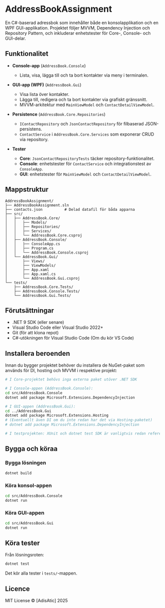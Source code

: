 # AddressBookAssignment

En C#-baserad adressbok som innehåller både en konsolapplikation och en WPF GUI-applikation. Projektet följer MVVM, Dependency Injection och Repository Pattern, och inkluderar enhetstester för Core-, Console- och GUI-delar.

## Funktionalitet

* **Console-app** (`AddressBook.Console`)

  * Lista, visa, lägga till och ta bort kontakter via meny i terminalen.

* **GUI-app (WPF)** (`AddressBook.Gui`)

  * Visa lista över kontakter.
  * Lägga till, redigera och ta bort kontakter via grafiskt gränssnitt.
  * MVVM-arkitektur med `MainViewModel` och `ContactDetailViewModel`.

* **Persistence** (`AddressBook.Core.Repositories`)

  * `IContactRepository` och `JsonContactRepository` för filbaserad JSON-persistens.
  * `ContactService` i `AddressBook.Core.Services` som exponerar CRUD via repository.

* **Tester**

  * **Core**: `JsonContactRepositoryTests` täcker repository-funktionalitet.
  * **Console**: enhetstester för `ContactService` och integrationstest av `ConsoleApp`.
  * **GUI**: enhetstester för `MainViewModel` och `ContactDetailViewModel`.

## Mappstruktur

```
AddressBookAssignment/
├── AddressBookAssignment.sln
├── contacts.json          # Delad datafil för båda apparna
├── src/
│   ├── AddressBook.Core/
│   │   ├── Models/
│   │   ├── Repositories/
│   │   ├── Services/
│   │   └── AddressBook.Core.csproj
│   ├── AddressBook.Console/
│   │   ├── ConsoleApp.cs
│   │   ├── Program.cs
│   │   └── AddressBook.Console.csproj
│   └── AddressBook.Gui/
│       ├── Views/
│       ├── ViewModels/
│       ├── App.xaml
│       ├── App.xaml.cs
│       └── AddressBook.Gui.csproj
└── tests/
    ├── AddressBook.Core.Tests/
    ├── AddressBook.Console.Tests/
    └── AddressBook.Gui.Tests/
```

## Förutsättningar

* .NET 9 SDK (eller senare)
* Visual Studio Code eller Visual Studio 2022+
* Git (för att klona repot)
* C#-utökningen för Visual Studio Code (Om du kör VS Code)

## Installera beroenden

Innan du bygger projektet behöver du installera de NuGet-paket som används för DI, hosting och MVVM i respektive projekt:

```bash
# I Core-projektet behövs inga externa paket utöver .NET SDK

# I Console-appen (AddressBook.Console):
cd src/AddressBook.Console
dotnet add package Microsoft.Extensions.DependencyInjection

# I GUI-appen (AddressBook.Gui):
cd ../AddressBook.Gui
dotnet add package Microsoft.Extensions.Hosting
# (Eventuellt även DI om du inte redan har det via Hosting-paketet)
# dotnet add package Microsoft.Extensions.DependencyInjection

# I testprojekten: XUnit och dotnet test SDK är vanligtvis redan refererade när projektet skapades.
```

## Bygga och köraa

### Bygga lösningen

```bash
dotnet build
```

### Köra konsol-appen

```bash
cd src/AddressBook.Console
dotnet run
```

### Köra GUI-appen

```bash
cd src/AddressBook.Gui
dotnet run
```

## Köra tester

Från lösningsroten:

```bash
dotnet test
```

Det kör alla tester i `tests/`-mappen.

## Licence

MIT License © \[AdisAtic] 2025
